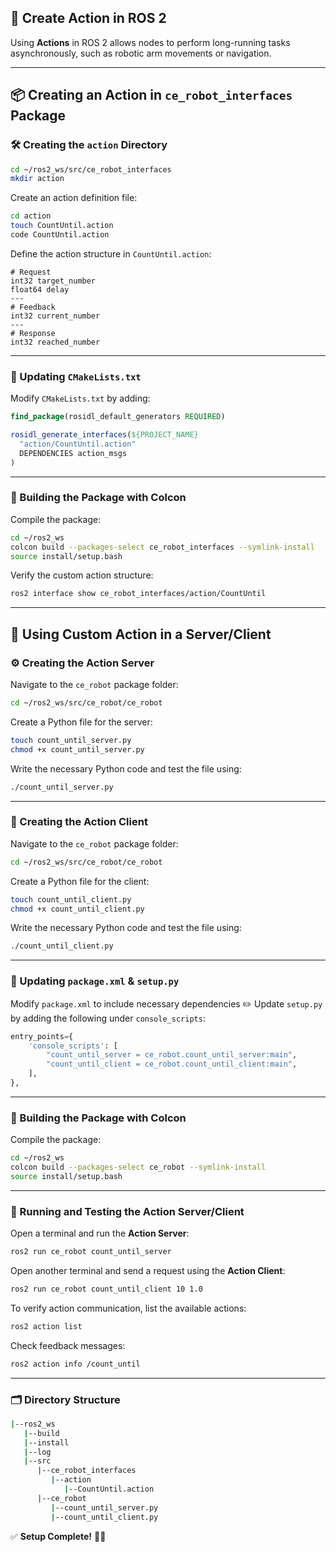 ## 🚀 Create Action in ROS 2

Using **Actions** in ROS 2 allows nodes to perform long-running tasks asynchronously, such as robotic arm movements or navigation.

---

## 📦 Creating an Action in `ce_robot_interfaces` Package

### 🛠️ Creating the `action` Directory

```bash
cd ~/ros2_ws/src/ce_robot_interfaces
mkdir action
```

Create an action definition file:
```bash
cd action
touch CountUntil.action
code CountUntil.action
```

Define the action structure in `CountUntil.action`:
```plaintext
# Request
int32 target_number
float64 delay
---
# Feedback
int32 current_number
---
# Response
int32 reached_number
```

---

### 📌 Updating `CMakeLists.txt`
Modify `CMakeLists.txt` by adding:
```cmake
find_package(rosidl_default_generators REQUIRED)

rosidl_generate_interfaces(${PROJECT_NAME}
  "action/CountUntil.action"
  DEPENDENCIES action_msgs
)
```

---

### 🔨 Building the Package with Colcon
Compile the package:
```bash
cd ~/ros2_ws
colcon build --packages-select ce_robot_interfaces --symlink-install
source install/setup.bash
```

Verify the custom action structure:
```bash
ros2 interface show ce_robot_interfaces/action/CountUntil
```

---

## 🚀 Using Custom Action in a Server/Client

### ⚙️ Creating the Action Server
Navigate to the `ce_robot` package folder:
```bash
cd ~/ros2_ws/src/ce_robot/ce_robot
```

Create a Python file for the server:
```bash
touch count_until_server.py
chmod +x count_until_server.py
```

Write the necessary Python code and test the file using:
```bash
./count_until_server.py
```

---

### 🔄 Creating the Action Client
Navigate to the `ce_robot` package folder:
```bash
cd ~/ros2_ws/src/ce_robot/ce_robot
```

Create a Python file for the client:
```bash
touch count_until_client.py
chmod +x count_until_client.py
```

Write the necessary Python code and test the file using:
```bash
./count_until_client.py
```

---

### 📌 Updating `package.xml` & `setup.py`
Modify `package.xml` to include necessary dependencies ✏️
Update `setup.py` by adding the following under `console_scripts`:
```python
entry_points={
    'console_scripts': [
        "count_until_server = ce_robot.count_until_server:main",
        "count_until_client = ce_robot.count_until_client:main",
    ],
},
```

---

### 🔨 Building the Package with Colcon
Compile the package:
```bash
cd ~/ros2_ws
colcon build --packages-select ce_robot --symlink-install
source install/setup.bash
```

---

### 🚀 Running and Testing the Action Server/Client

Open a terminal and run the **Action Server**:
```bash
ros2 run ce_robot count_until_server
```

Open another terminal and send a request using the **Action Client**:
```bash
ros2 run ce_robot count_until_client 10 1.0
```

To verify action communication, list the available actions:
```bash
ros2 action list
```

Check feedback messages:
```bash
ros2 action info /count_until
```

---

### 🗂️ Directory Structure

```bash
|--ros2_ws
   |--build
   |--install
   |--log
   |--src
      |--ce_robot_interfaces
         |--action
            |--CountUntil.action
      |--ce_robot
         |--count_until_server.py
         |--count_until_client.py
```

✅ **Setup Complete!** 🚀✨
